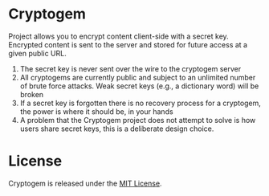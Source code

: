 Cryptogem
=========
Project allows you to encrypt content client-side with a secret key. Encrypted content is sent to the server and stored for future access at a given public URL.

1. The secret key is never sent over the wire to the cryptogem server
2. All cryptogems are currently public and subject to an unlimited number of brute force attacks. Weak secret keys (e.g., a dictionary word) will be broken
3. If a secret key is forgotten there is no recovery process for a cryptogem, the power is where it should be, in your hands
4. A problem that the Cryptogem project does not attempt to solve is how users share secret keys, this is a deliberate design choice.

License
========
Cryptogem is released under the [MIT License](http://www.opensource.org/licenses/MIT).

